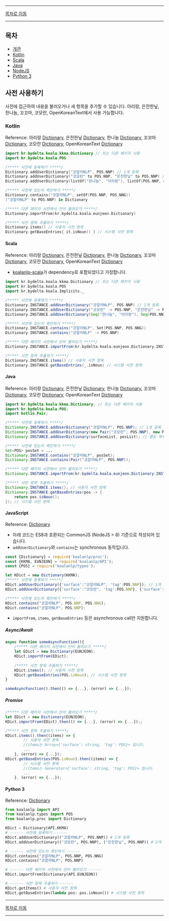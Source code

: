 --------

[목차로 이동](./index.md)

--------

## 목차 

- [개관](#사전-사용하기)
- [Kotlin](#kotlin)
- [Scala](#scala)
- [Java](#java)
- [NodeJS](#javascript)
- [Python 3](#python-3)

## 사전 사용하기

사전에 접근하여 내용을 불러오거나 새 항목을 추가할 수 있습니다. 아리랑, 은전한닢, 한나눔, 꼬꼬마, 코모란, OpenKoreanText에서 사용 가능합니다. 

### Kotlin
Reference: 
아리랑 [Dictionary](https://koalanlp.github.io/koalanlp/api/koalanlp/kr.bydelta.koala.arirang/-dictionary/index.html),
은전한닢 [Dictionary](https://koalanlp.github.io/koalanlp/api/koalanlp/kr.bydelta.koala.eunjeon/-dictionary/index.html),
한나눔 [Dictionary](https://koalanlp.github.io/koalanlp/api/koalanlp/kr.bydelta.koala.hnn/-dictionary/index.html),
꼬꼬마 [Dictionary](https://koalanlp.github.io/koalanlp/api/koalanlp/kr.bydelta.koala.kkma/-dictionary/index.html),
코모란 [Dictionary](https://koalanlp.github.io/koalanlp/api/koalanlp/kr.bydelta.koala.kmr/-dictionary/index.html),
OpenKoreanText [Dictionary](https://koalanlp.github.io/koalanlp/api/koalanlp/kr.bydelta.koala.okt/-dictionary/index.html)

```kotlin
import kr.bydelta.koala.kkma.Dictionary // 또는 다른 패키지 사용
import kr.bydelta.koala.POS

/***** 사전에 등록하기 *****/
Dictionary.addUserDictionary("코알라NLP", POS.NNP) // 1개 등록
Dictionary.addUserDictionary("코모란" to POS.NNP, "은전한닢" to POS.NNP) // 2개 이상 등록
Dictionary.addUserDictionary(listOf("한나눔", "아리랑"), listOf(POS.NNP, POS.NNP)) // 별도 목록으로 등록

/***** 사전에 있는지 확인하기 *****/
Dictionary.contains("코알라NLP", setOf(POS.NNP, POS.NNG))
("코알라NLP" to POS.NNP) in Dictionary

/***** 다른 패키지 사전에서 단어 불러오기 *****/
Dictionary.importFrom(kr.bydelta.koala.eunjeon.Dictionary)

/***** 사전 항목 추출하기 *****/
Dictionary.items() // 사용자 사전 항목
Dictionary.getBaseEntries{ it.isNoun() } // 시스템 사전 항목
```

#### Scala
Reference: 
아리랑 [Dictionary](https://koalanlp.github.io/koalanlp/api/koalanlp/kr.bydelta.koala.arirang/-dictionary/index.html),
은전한닢 [Dictionary](https://koalanlp.github.io/koalanlp/api/koalanlp/kr.bydelta.koala.eunjeon/-dictionary/index.html),
한나눔 [Dictionary](https://koalanlp.github.io/koalanlp/api/koalanlp/kr.bydelta.koala.hnn/-dictionary/index.html),
꼬꼬마 [Dictionary](https://koalanlp.github.io/koalanlp/api/koalanlp/kr.bydelta.koala.kkma/-dictionary/index.html),
코모란 [Dictionary](https://koalanlp.github.io/koalanlp/api/koalanlp/kr.bydelta.koala.kmr/-dictionary/index.html),
OpenKoreanText [Dictionary](https://koalanlp.github.io/koalanlp/api/koalanlp/kr.bydelta.koala.okt/-dictionary/index.html)

* [koalanlp-scala](https://koalanlp.github.io/scala-support)가 dependency로 포함되었다고 가정합니다.

```scala
import kr.bydelta.koala.kkma.Dictionary // 또는 다른 패키지 사용
import kr.bydelta.koala.POS
import kr.bydelta.koala.Implicits._

/***** 사전에 등록하기 *****/
Dictionary.INSTANCE.addUserDictionary("코알라NLP", POS.NNP) // 1개 등록
Dictionary.INSTANCE.addUserDictionary("코모란" -> POS.NNP, "은전한닢" -> POS.NNP) // 2개 이상 등록
Dictionary.INSTANCE.addUserDictionary(Seq("한나눔", "아리랑"), Seq(POS.NNP, POS.NNP)) // 별도 목록으로 등록

/***** 사전에 있는지 확인하기 *****/
Dictionary.INSTANCE.contains("코알라NLP", Set(POS.NNP, POS.NNG))
Dictionary.INSTANCE.contains("코알라NLP" -> POS.NNP)

/***** 다른 패키지 사전에서 단어 불러오기 *****/
Dictionary.INSTANCE.importFrom(kr.bydelta.koala.eunjeon.Dictionary.INSTANCE)

/***** 사전 항목 추출하기 *****/
Dictionary.INSTANCE.items() // 사용자 사전 항목
Dictionary.INSTANCE.getBaseEntries(_.isNoun) // 시스템 사전 항목
```

#### Java
Reference: 
아리랑 [Dictionary](https://koalanlp.github.io/koalanlp/api/koalanlp/kr.bydelta.koala.arirang/-dictionary/index.html),
은전한닢 [Dictionary](https://koalanlp.github.io/koalanlp/api/koalanlp/kr.bydelta.koala.eunjeon/-dictionary/index.html),
한나눔 [Dictionary](https://koalanlp.github.io/koalanlp/api/koalanlp/kr.bydelta.koala.hnn/-dictionary/index.html),
꼬꼬마 [Dictionary](https://koalanlp.github.io/koalanlp/api/koalanlp/kr.bydelta.koala.kkma/-dictionary/index.html),
코모란 [Dictionary](https://koalanlp.github.io/koalanlp/api/koalanlp/kr.bydelta.koala.kmr/-dictionary/index.html),
OpenKoreanText [Dictionary](https://koalanlp.github.io/koalanlp/api/koalanlp/kr.bydelta.koala.okt/-dictionary/index.html)

```java
import kr.bydelta.koala.kkma.Dictionary; // 또는 다른 패키지 사용
import kr.bydelta.koala.POS;
import kotlin.Pair;

/***** 사전에 등록하기 *****/
Dictionary.INSTANCE.addUserDictionary("코알라NLP", POS.NNP); // 1개 등록
Dictionary.INSTANCE.addUserDictionary(new Pair("코모란", POS.NNP), new Pair("은전한닢", POS.NNP)); // 2개 이상 등록
Dictionary.INSTANCE.addUserDictionary(surfaceList, posList); // 별도 목록으로 등록

/***** 사전에 있는지 확인하기 *****/
Set<POS> posSet = ...
Dictionary.INSTANCE.contains("코알라NLP", posSet);
Dictionary.INSTANCE.contains(Pair("코알라NLP", POS.NNP));

/***** 다른 패키지 사전에서 단어 불러오기 *****/
Dictionary.INSTANCE.importFrom(kr.bydelta.koala.eunjeon.Dictionary.INSTANCE);

/***** 사전 항목 추출하기 *****/
Dictionary.INSTANCE.items(); // 사용자 사전 항목
Dictionary.INSTANCE.getBaseEntries(pos -> {
    return pos.isNoun();
}); // 시스템 사전 항목
```

#### JavaScript
Reference: [Dictionary](https://koalanlp.github.io/nodejs-support/module-koalanlp_proc.Dictionary.html)

* 아래 코드는 ES8과 호환되는 CommonJS (NodeJS > 8) 기준으로 작성되어 있습니다.
* `addUserDictionary`와 `contains`는 synchronous 동작입니다.

```javascript
const {Dictionary} = require('koalanlp/proc');
const {KKMA, EUNJEON} = require('koalanlp/API');
const {POS} = require('koalanlp/types');

let KDict = new Dictionary(KKMA);
/***** 사전에 등록하기 *****/
KDict.addUserDictionary({'surface':"코알라NLP", 'tag':POS.NNP}); // 1개 등록
KDict.addUserDictionary({'surface':"코모란", 'tag':POS.NNP}, {'surface':"은전한닢", 'tag':POS.NNP}); // 2개 이상 등록

/***** 사전에 있는지 확인하기 *****/
KDict.contains("코알라NLP", POS.NNP, POS.NNG);
KDict.contains("코알라NLP", POS.NNP);
```

* `importFrom`, `items`, `getBaseEntries` 등은 asynchronous call만 지원합니다.

##### Async/Await

```javascript
async function someAsyncFunction(){
    /***** 다른 패키지 사전에서 단어 불러오기 *****/
    let EDict = new Dictionary(EUNJEON);
    KDict.importFrom(EDict);
    
    /***** 사전 항목 추출하기 *****/
    KDict.items(); // 사용자 사전 항목
    KDict.getBaseEntries(POS.isNoun); // 시스템 사전 항목
}

someAsyncFunction().then(() => {...}, (error) => {...});
```

##### Promise

```javascript
/***** 다른 패키지 사전에서 단어 불러오기 *****/
let EDict = new Dictionary(EUNJEON);
KDict.importFrom(EDict).then(() => {...}, (error) => {...});;

/***** 사전 항목 추출하기 *****/
KDict.items().then((items) => {
        // 사용자 사전 항목
        //items는 Array<{'surface': string, 'tag': POS}> 입니다.
        ...        
    }, (error) => {...});
KDict.getBaseEntries(POS.isNoun).then((items) => {
        // 시스템 사전 항목
        //items는 Generator<{'surface': string, 'tag': POS}> 입니다.
        ...        
    }, (error) => {...}); 

```

#### Python 3
Reference: [Dictionary](https://koalanlp.github.io/python-support/html/koalanlp.html#koalanlp.proc.Dictionary)

```python
from koalanlp import API
from koalanlp.types import POS
from koalanlp.proc import Dictionary

KDict = Dictionary(API.KKMA)
# ------ 사전에 등록하기 ------
KDict.addUserDictionary(("코알라NLP", POS.NNP)) # 1개 등록
KDict.addUserDictionary(("코모란", POS.NNP), ("은전한닢", POS.NNP)) # 2개 이상 등록

# ------ 사전에 있는지 확인하기 ------
KDict.contains("코알라NLP", POS.NNP, POS.NNG)
KDict.contains("코알라NLP", POS.NNP)

# ------ 다른 패키지 사전에서 단어 불러오기 ------
KDict.importFrom(Dictionary(API.EUNJEON))

# ------ 사전 항목 추출하기 ------
KDict.getItems() # 사용자 사전 항목
KDict.getBaseEntries(lambda pos: pos.isNoun()) # 시스템 사전 항목
```

--------

[목차로 이동](./index.md)

--------

